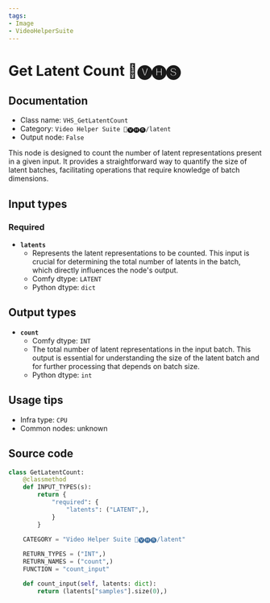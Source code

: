 ```yaml
---
tags:
- Image
- VideoHelperSuite
---
```


# Get Latent Count 🎥🅥🅗🅢
## Documentation
- Class name: `VHS_GetLatentCount`
- Category: `Video Helper Suite 🎥🅥🅗🅢/latent`
- Output node: `False`

This node is designed to count the number of latent representations present in a given input. It provides a straightforward way to quantify the size of latent batches, facilitating operations that require knowledge of batch dimensions.
## Input types
### Required
- **`latents`**
    - Represents the latent representations to be counted. This input is crucial for determining the total number of latents in the batch, which directly influences the node's output.
    - Comfy dtype: `LATENT`
    - Python dtype: `dict`
## Output types
- **`count`**
    - Comfy dtype: `INT`
    - The total number of latent representations in the input batch. This output is essential for understanding the size of the latent batch and for further processing that depends on batch size.
    - Python dtype: `int`
## Usage tips
- Infra type: `CPU`
- Common nodes: unknown


## Source code
```python
class GetLatentCount:
    @classmethod
    def INPUT_TYPES(s):
        return {
            "required": {
                "latents": ("LATENT",),
            }
        }
    
    CATEGORY = "Video Helper Suite 🎥🅥🅗🅢/latent"

    RETURN_TYPES = ("INT",)
    RETURN_NAMES = ("count",)
    FUNCTION = "count_input"

    def count_input(self, latents: dict):
        return (latents["samples"].size(0),)

```
